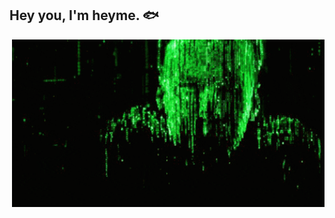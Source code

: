 <h2> Hey you, I'm heyme. 🐟</h2>

<img align="right" alt="GIF" src="https://github.com/hey3e/hey3e/blob/main/THEONE.gif" width="500"/>
